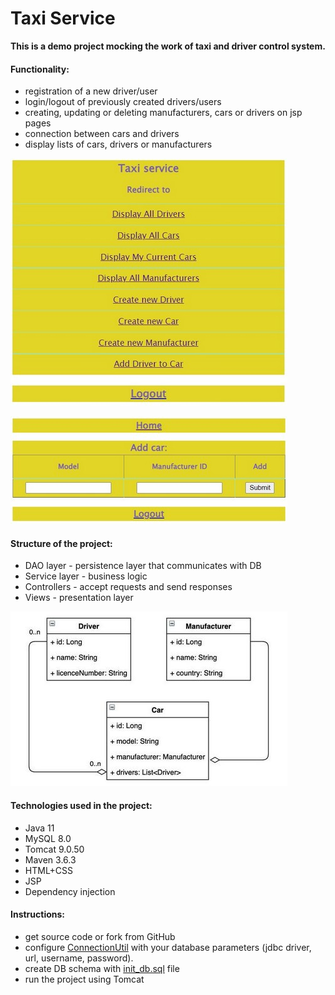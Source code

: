 # Taxi Service

**This is a demo project mocking the work 
of taxi and driver control system.**

#### Functionality: 
- registration of a new driver/user
- login/logout of previously created drivers/users
- creating, updating or deleting manufacturers, cars or drivers on jsp pages
- connection between cars and drivers
- display lists of cars, drivers or manufacturers

![](index_page.jpg)

![](add_new_driver.jpg)

#### Structure of the project:
- DAO layer - persistence layer that communicates with DB 
- Service layer - business logic
- Controllers - accept requests and send responses
- Views - presentation layer

![](taxi_models_diagram_mini.jpg)

#### Technologies used in the project:
- Java 11
- MySQL 8.0
- Tomcat 9.0.50
- Maven 3.6.3
- HTML+CSS 
- JSP
- Dependency injection

#### Instructions:
- get source code or fork from GitHub
- configure [ConnectionUtil](src/main/java/taxi/util/ConnectionUtil.java) with your database parameters (jdbc driver, url, username, password).
- create DB schema with [init_db.sql](src/main/resources/init_db.sql) file
- run the project using Tomcat
